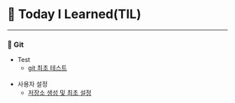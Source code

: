 
# 🐥 Today I Learned(TIL)
- - -
### 🤲 Git<br>
- Test
  - [git 최초 테스트](https://github.com/Woogie924/TIL/blob/master/Git/git%EC%82%AC%EC%9A%A9%EB%B2%95.md)
  <br>
- 사용자 설정
  - [저장소 생성 및 최초 설정]()
 

